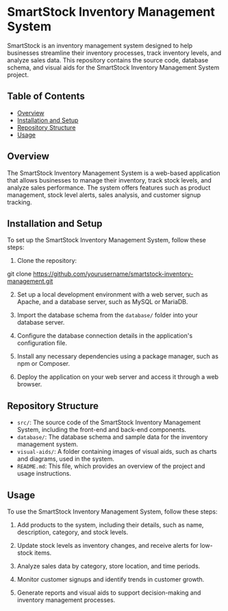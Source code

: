 # SmartStock Inventory Management System

SmartStock is an inventory management system designed to help businesses streamline their inventory processes, track inventory levels, and analyze sales data. This repository contains the source code, database schema, and visual aids for the SmartStock Inventory Management System project.

## Table of Contents

- [Overview](#overview)
- [Installation and Setup](#installation-and-setup)
- [Repository Structure](#repository-structure)
- [Usage](#usage)

## Overview

The SmartStock Inventory Management System is a web-based application that allows businesses to manage their inventory, track stock levels, and analyze sales performance. The system offers features such as product management, stock level alerts, sales analysis, and customer signup tracking.

## Installation and Setup

To set up the SmartStock Inventory Management System, follow these steps:

1. Clone the repository:

git clone https://github.com/yourusername/smartstock-inventory-management.git

2. Set up a local development environment with a web server, such as Apache, and a database server, such as MySQL or MariaDB.

3. Import the database schema from the `database/` folder into your database server.

4. Configure the database connection details in the application's configuration file.

5. Install any necessary dependencies using a package manager, such as npm or Composer.

6. Deploy the application on your web server and access it through a web browser.

## Repository Structure

- `src/`: The source code of the SmartStock Inventory Management System, including the front-end and back-end components.
- `database/`: The database schema and sample data for the inventory management system.
- `visual-aids/`: A folder containing images of visual aids, such as charts and diagrams, used in the system.
- `README.md`: This file, which provides an overview of the project and usage instructions.

## Usage

To use the SmartStock Inventory Management System, follow these steps:


1. Add products to the system, including their details, such as name, description, category, and stock levels.

2. Update stock levels as inventory changes, and receive alerts for low-stock items.

3. Analyze sales data by category, store location, and time periods.

4. Monitor customer signups and identify trends in customer growth.

5. Generate reports and visual aids to support decision-making and inventory management processes.
